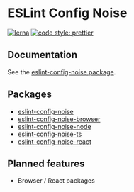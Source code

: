 # ESLint Config Noise

[![lerna](https://img.shields.io/badge/maintained%20with-lerna-cc00ff.svg)](https://lerna.js.org/)
[![code style: prettier](https://img.shields.io/badge/code_style-prettier-ff69b4.svg?style=flat-square)](https://github.com/prettier/prettier)

## Documentation

See the [eslint-config-noise package](./packages/eslint-config-noise/README.md).

## Packages

- [eslint-config-noise](./packages/eslint-config-noise/README.md)
- [eslint-config-noise-browser](./packages/eslint-config-noise-browser/README.md)
- [eslint-config-noise-node](./packages/eslint-config-noise-node/README.md)
- [eslint-config-noise-ts](./packages/eslint-config-noise-ts/README.md)
- [eslint-config-noise-react](./packages/eslint-config-noise-react/README.md)

## Planned features

- Browser / React packages
